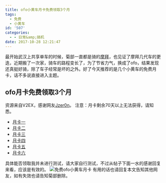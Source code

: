```yaml
---
title: ofo小黄车月卡免费领取3个月
tags:
  - 免费
  - 小黄车
id: '507'
categories:
  - - 日常&amp;搞机
date: 2017-10-28 12:21:47
---
```


最开始武汉上共享单车的时候，菊部一直都是骑的[摩拜](https://www.jubuzz.com/wtf/59.html)，也见证了摩拜几代车的更迭，近期搬了一次家，骑车的路程变长了，为了节省力气，换成了ofo，结果发现还真挺好骑，除了车子经常是坏的之外。好了今天推荐的是几个小黄车的免费月卡，话不多说直接进入主题。

## ofo月卡免费领取3个月

资源来自V2EX，感谢网友[Jzer0n](https://www.v2ex.com/member/Jzer0n)。 注意：月卡剩余70天以上无法获得，请知悉。

*   [月卡一](https://common.ofo.so/newdist/?MouthCardPage=&channel=21323_1508466993592&type=2&duringType=1&subType=81172880)
*   [月卡二](https://common.ofo.so/newdist/?MouthCardPage=&channel=21323_1508467113634&type=2&duringType=1&subType=70302852)
*   [月卡三](https://common.ofo.so/newdist/?MouthCardPage=&channel=21323_1508467298903&type=2&duringType=1&subType=29541784)
*   [月卡四](https://common.ofo.so/newdist/?MouthCardPage=&channel=33840_1502988387369&type=2&duringType=1&subType=32831511)
*   [月卡五](https://common.ofo.so/newdist/?MouthCardPage=&channel=33840_1502988062236&type=2&duringType=1&subType=86455248)
*   [月卡六](https://common.ofo.so/newdist/?MouthCardPage=&channel=33840_1502988062236&type=2&duringType=1&subType=86455248)

具体能否领取我并未进行测试，请大家自行测试，不过从帖子下面一水的感谢回复来看，应该是有效的。 ![免费ofo小黄车月卡](https://s1.ax2x.com/2017/10/28/BQWHa.png) 有用的话也请回复本文告知其他网友，如有失效也请告知菊部删除。